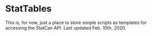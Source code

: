# StatTables
This is, for now, just a place to store simple scripts as templates for accessing the StatCan API. Last updated Feb. 10th, 2020.
